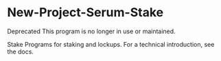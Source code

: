 # New-Project-Serum-Stake

Deprecated
This program is no longer in use or maintained.

Stake
Programs for staking and lockups. For a technical introduction, see the docs.
